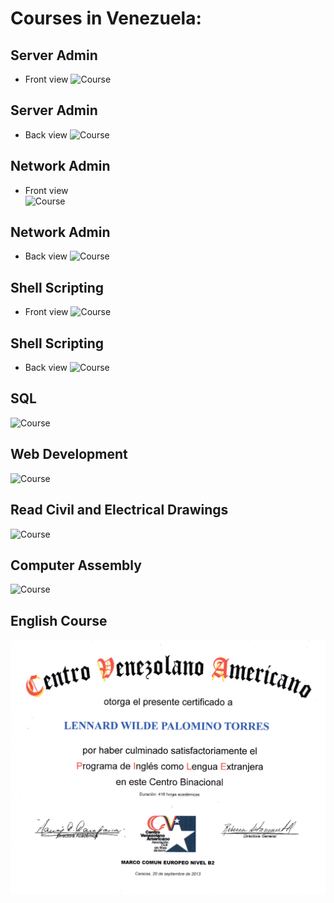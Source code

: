 # Courses in Venezuela:

## Server Admin
* Front view 
![Course](./adminServidores1CcsHosting.jpg)

## Server Admin
* Back view
![Course](./adminServidores2CcsHosting.jpg)

## Network Admin
* Front view  
![Course](./adminRedes1CcsHosting.jpg)

## Network Admin
* Back view
![Course](./adminRedes2CcsHosting.jpg)

## Shell Scripting
* Front view 
![Course](./shellScripting1CcsHosting.jpg)

## Shell Scripting
* Back view
![Course](./shellScripting2CcsHosting.jpg)

## SQL
![Course](./certificadoSQLBenllisoft.jpg)

## Web Development
![Course](./certificadoUneweb.jpg)

## Read Civil and Electrical Drawings
![Course](./certificadoPlanosInces.jpg)

## Computer Assembly
![Course](./ensamblajeComputadorKeys.jpg)

## English Course
![Course](./cursoInglesB2CVA.jpg)


